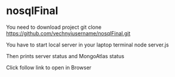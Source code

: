 # nosqlFinal

You need to download project
git clone https://github.com/vechnyiusername/nosqlFinal.git

You have to start local server in your laptop terminal
node server.js

Then prints server status and MongoAtlas status

Click follow link to open in Browser

